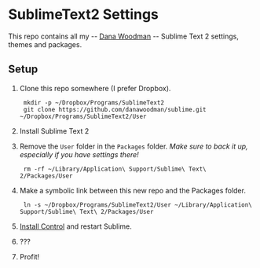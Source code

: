 # SublimeText2 Settings

This repo contains all my -- [Dana Woodman](http://danawoodman.com) -- Sublime Text 2 settings, themes and packages.

## Setup

1. Clone this repo somewhere (I prefer Dropbox).

        mkdir -p ~/Dropbox/Programs/SublimeText2
        git clone https://github.com/danawoodman/sublime.git ~/Dropbox/Programs/SublimeText2/User

2. Install Sublime Text 2
3. Remove the `User` folder in the `Packages` folder. *Make sure to back it up, especially if you have settings there!*

        rm -rf ~/Library/Application\ Support/Sublime\ Text\ 2/Packages/User

4. Make a symbolic link between this new repo and the Packages folder.

        ln -s ~/Dropbox/Programs/SublimeText2/User ~/Library/Application\ Support/Sublime\ Text\ 2/Packages/User

5. [Install Control](http://wbond.net/sublime_packages/package_control/installation) and restart Sublime.
6. ???
7. Profit!
